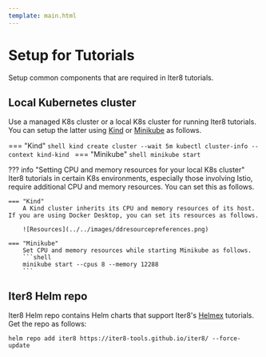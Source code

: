 ```yaml
---
template: main.html
---
```


# Setup for Tutorials
Setup common components that are required in Iter8 tutorials.

## Local Kubernetes cluster
Use a managed K8s cluster or a local K8s cluster for running Iter8 tutorials. You can setup the latter using [Kind](https://kind.sigs.k8s.io/docs/user/quick-start/) or [Minikube](https://minikube.sigs.k8s.io/docs/) as follows.

=== "Kind"
    ```shell
    kind create cluster --wait 5m
    kubectl cluster-info --context kind-kind
    ```
=== "Minikube"
    ```shell
    minikube start
    ```

??? info "Setting CPU and memory resources for your local K8s cluster"
    Iter8 tutorials in certain K8s environments, especially those involving Istio, require additional CPU and memory resources. You can set this as follows.

    === "Kind"
        A Kind cluster inherits its CPU and memory resources of its host. If you are using Docker Desktop, you can set its resources as follows.

        ![Resources](../../images/ddresourcepreferences.png)

    === "Minikube"
        Set CPU and memory resources while starting Minikube as follows.
        ```shell
        minikube start --cpus 8 --memory 12288
        ```

## Iter8 Helm repo
Iter8 Helm repo contains Helm charts that support Iter8's [Helmex](../concepts/whatisiter8.md#what-is-helmex) tutorials. Get the repo as follows:

```shell
helm repo add iter8 https://iter8-tools.github.io/iter8/ --force-update
```